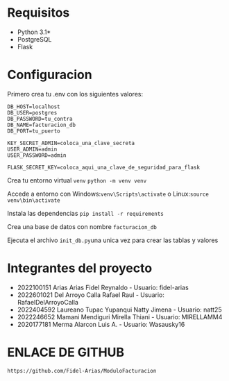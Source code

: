 # Requisitos
+ Python 3.1*
+ PostgreSQL
+ Flask

# Configuracion

Primero crea tu .env con los siguientes valores:
```
DB_HOST=localhost
DB_USER=postgres
DB_PASSWORD=tu_contra
DB_NAME=facturacion_db
DB_PORT=tu_puerto

KEY_SECRET_ADMIN=coloca_una_clave_secreta
USER_ADMIN=admin
USER_PASSWORD=admin

FLASK_SECRET_KEY=coloca_aqui_una_clave_de_seguridad_para_flask
```

Crea tu entorno virtual `venv`
`python -m venv venv`

Accede a entorno con
Windows:`venv\Scripts\activate` o Linux:`source venv\bin\activate`

Instala las dependencias
`pip install -r requirements`

Crea una base de datos con nombre `facturacion_db`

Ejecuta el archivo `init_db.py`una unica vez para crear las tablas y valores

# Integrantes del proyecto
+ 2022100151 Arias Arias Fidel Reynaldo - Usuario: fidel-arias
+ 2022601021 Del Arroyo Calla Rafael Raul - Usuario: RafaelDelArroyoCalla
+ 2022404592 Laureano Tupac Yupanqui Natty Jimena - Usuario: natt25
+ 2022246652 Mamani Mendiguri Mirella Thiani - Usuario: MIRELLAMM4
+ 2020177181 Merma Alarcon Luis A. - Usuario: Wasausky16

# ENLACE DE GITHUB
`https://github.com/Fidel-Arias/ModuloFacturacion`

